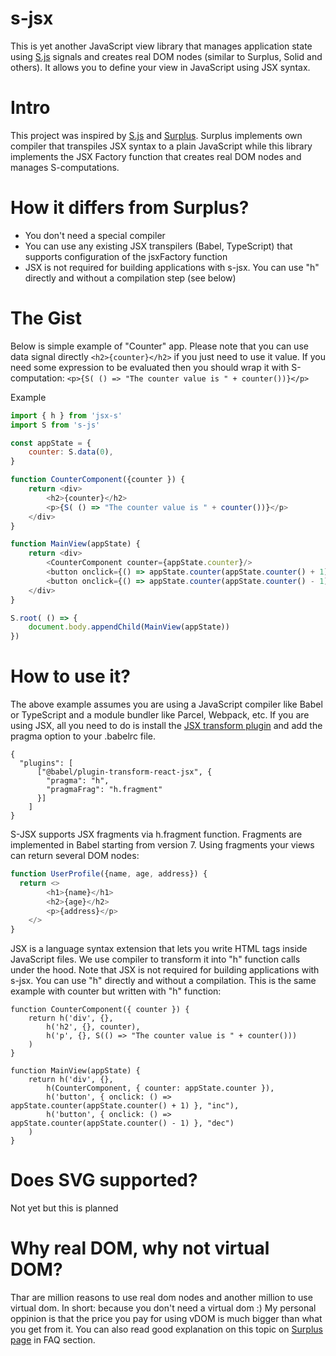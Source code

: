 # s-jsx
This is yet another JavaScript view library that manages application state using [S.js](https://github.com/adamhaile/S) signals and creates real DOM nodes (similar to Surplus, Solid and others).
It allows you to define your view in JavaScript using JSX syntax.

# Intro
This project was inspired by [S.js](https://github.com/adamhaile/S) and [Surplus](https://github.com/adamhaile/surplus).
Surplus implements own compiler that transpiles JSX syntax to a plain JavaScript while this library implements the JSX Factory function that creates real DOM nodes and manages S-computations. 

# How it differs from Surplus?
- You don't need a special compiler
- You can use any existing JSX transpilers (Babel, TypeScript) that supports configuration of the jsxFactory function
- JSX is not required for building applications with s-jsx. You can use "h" directly and without a compilation step (see below)

# The Gist

Below is simple example of "Counter" app. Please note that you can use data signal directly `<h2>{counter}</h2>` if you just need to use it value. 
If you need some expression to be evaluated then you should wrap it with S-computation: 
`<p>{S( () => "The counter value is " + counter())}</p>`

Example

```javascript
import { h } from 'jsx-s'
import S from 's-js'

const appState = {
    counter: S.data(0),
}

function CounterComponent({counter }) {
    return <div>        
        <h2>{counter}</h2>
        <p>{S( () => "The counter value is " + counter())}</p>
    </div>
}

function MainView(appState) {
    return <div>
        <CounterComponent counter={appState.counter}/>
        <button onclick={() => appState.counter(appState.counter() + 1)}>inc</button>
        <button onclick={() => appState.counter(appState.counter() - 1)}>dec</button>
    </div>
}

S.root( () => {
    document.body.appendChild(MainView(appState))
})
```
# How to use it?
The above example assumes you are using a JavaScript compiler like Babel or TypeScript and a module bundler like Parcel, Webpack, etc. If you are using JSX, all you need to do is install the [JSX transform plugin](https://babeljs.io/docs/en/babel-plugin-transform-react-jsx) and add the pragma option to your .babelrc file.
```
{
  "plugins": [
      ["@babel/plugin-transform-react-jsx", {
        "pragma": "h", 
        "pragmaFrag": "h.fragment"
      }]
    ]  
}
```
S-JSX supports JSX fragments via h.fragment function. Fragments are implemented in Babel starting from version 7. 
Using fragments your views can return several DOM nodes:
```JavaScript
function UserProfile({name, age, address}) {
  return <>
        <h1>{name}</h1>
        <h2>{age}</h2>
        <p>{address}</p>
    </>
}
```

JSX is a language syntax extension that lets you write HTML tags inside JavaScript files. We use compiler to transform it 
into "h" function calls under the hood. Note that JSX is not required for building applications with s-jsx.
You can use "h" directly and without a compilation. This is the same example with counter but written with "h" function:

```
function CounterComponent({ counter }) {
    return h('div', {},
        h('h2', {}, counter),
        h('p', {}, S(() => "The counter value is " + counter()))
    )
}

function MainView(appState) {
    return h('div', {},
        h(CounterComponent, { counter: appState.counter }),
        h('button', { onclick: () => appState.counter(appState.counter() + 1) }, "inc"),
        h('button', { onclick: () => appState.counter(appState.counter() - 1) }, "dec")
    )
}
```


# Does SVG supported?
Not yet but this is planned

# Why real DOM, why not virtual DOM?
Thar are million reasons to use real dom nodes and another million to use virtual dom.
In short:  because you don't need a virtual dom :)
My personal oppinion is that the price you pay for using vDOM is much bigger than what you get from it.
You can also read good explanation on this topic on [Surplus page](https://github.com/adamhaile/surplus) in FAQ section.
